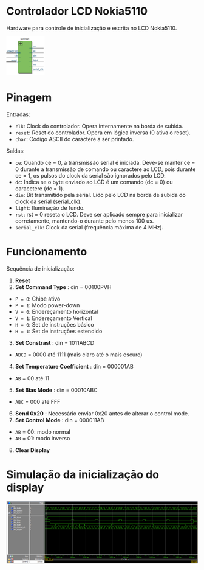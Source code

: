 # Controlador LCD Nokia5110

Hardware para controle de inicialização e escrita no LCD Nokia5110.
<p align="left">
    <img width="20%" height="20%" src="rtl.png">
</p>

# Pinagem
Entradas:
- `clk`: Clock do controlador. Opera internamente na borda de subida.
- `reset`: Reset do controlador. Opera em lógica inversa (0 ativa o reset).
- `char`: Código ASCII do caractere a ser printado.
  
Saídas:
- `ce`: Quando ce = 0, a transmissão serial é iniciada. Deve-se manter ce = 0 durante a transmissão de comando ou caractere ao LCD, pois durante ce = 1, os pulsos do clock da serial       são ignorados pelo LCD.
- `dc`: Indica se o byte enviado ao LCD é um comando (dc = 0) ou caracetere (dc = 1).
- `din`: Bit transmitido pela serial. Lido pelo LCD na borda de subida do clock da serial (serial_clk).
- `light`: Iluminação de fundo.
- `rst`: rst = 0 reseta o LCD. Deve ser aplicado sempre para inicializar corretamente, mantendo-o durante pelo menos 100 us.
- `serial_clk`: Clock da serial (frequência máxima de 4 MHz).

# Funcionamento
Sequência de inicialização:
1. __Reset__
2. __Set Command Type__ : din = 00100PVH  
- `P = 0`: Chipe ativo 
- `P = 1`: Modo power-down  
- `V = 0`: Endereçamento horizontal
- `V = 1`: Endereçamento Vertical 
- `H = 0`: Set de instruções básico
- `H = 1`: Set de instruções estendido
3. __Set Constrast__ : din = 1011ABCD
- `ABCD` = 0000 até 1111 (mais claro até o mais escuro)
4. __Set Temperature Coefficient__ : din = 000001AB
- `AB` = 00 até 11
5. __Set Bias Mode__ : din = 00010ABC
- `ABC` = 000 até FFF
6. __Send 0x20__ : Necessário enviar 0x20 antes de alterar o control mode.
7. __Set Control Mode__ : din = 000011AB
- `AB` = 00: modo normal
- `AB` = 01: modo inverso
8. __Clear Display__

# Simulação da inicialização do display
<p align="left">
    <img width="100%" height="50%" src="inic.png">
</p>
